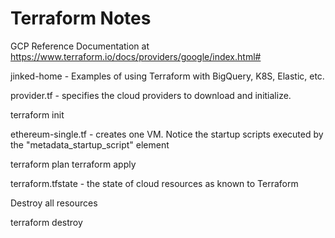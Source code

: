 # Terraform Notes

GCP Reference Documentation at https://www.terraform.io/docs/providers/google/index.html#

jinked-home - Examples of using Terraform with BigQuery, K8S, Elastic, etc.

provider.tf - specifies the cloud providers to download and initialize.

  terraform init

ethereum-single.tf - creates one VM.  Notice the startup scripts executed by the "metadata_startup_script" element

  terraform plan
  terraform apply

terraform.tfstate - the state of cloud resources as known to Terraform

Destroy all resources

  terraform destroy